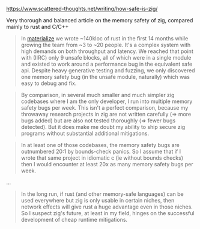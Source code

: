 https://www.scattered-thoughts.net/writing/how-safe-is-zig/

Very thorough and balanced article on the memory safety of zig, compared mainly to rust and C/C++

> In [materialize](https://github.com/MaterializeInc/materialize/) we wrote ~140kloc of rust in the first 14 months while growing the team from ~3 to ~20 people. It's a complex system with high demands on both throughput and latency. We reached that point with (IIRC) only 9 unsafe blocks, all of which were in a single module and existed to work around a performance bug in the equivalent safe api. Despite heavy generative testing and fuzzing, we only discovered one memory safety bug (in the unsafe module, naturally) which was easy to debug and fix.

> By comparison, in several much smaller and much simpler zig codebases where I am the only developer, I run into multiple memory safety bugs per week. This isn't a perfect comparison, because my throwaway research projects in zig are not written carefully (=> more bugs added) but are also not tested thoroughly (=> fewer bugs detected). But it does make me doubt my ability to ship secure zig programs without substantial additional mitigations.

> In at least one of those codebases, the memory safety bugs are outnumbered 20:1 by bounds-check panics. So I assume that if I wrote that same project in idiomatic c (ie without bounds checks) then I would encounter at least 20x as many memory safety bugs per week.

...

> In the long run, if rust (and other memory-safe languages) can be used everywhere but zig is only usable in certain niches, then network effects will give rust a huge advantage even in those niches. So I suspect zig's future, at least in my field, hinges on the successful development of cheap runtime mitigations.